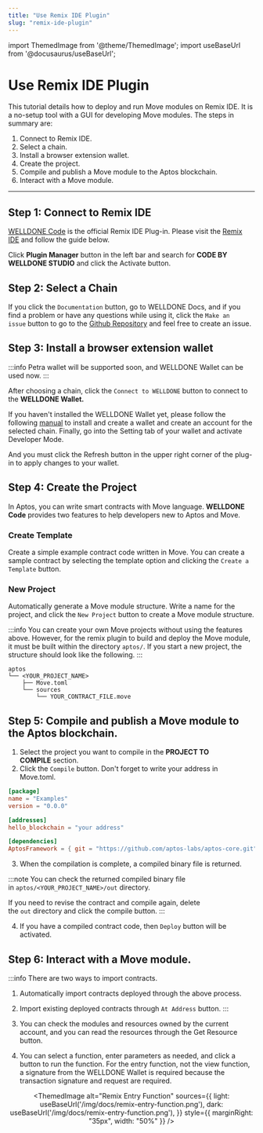```yaml
---
title: "Use Remix IDE Plugin"
slug: "remix-ide-plugin"
---
```


import ThemedImage from '@theme/ThemedImage';
import useBaseUrl from '@docusaurus/useBaseUrl';

# Use Remix IDE Plugin

This tutorial details how to deploy and run Move modules on Remix IDE. It is a no-setup tool with a GUI for developing Move modules. The steps in summary are:

1. Connect to Remix IDE.
2. Select a chain.
3. Install a browser extension wallet.
4. Create the project. 
5. Compile and publish a Move module to the Aptos blockchain.
6. Interact with a Move module.
---

## Step 1: Connect to Remix IDE

[WELLDONE Code](https://docs.welldonestudio.io/code) is the official Remix IDE Plug-in. Please visit the [Remix IDE](https://remix.ethereum.org/) and follow the guide below.

Click **Plugin Manager** button in the left bar and search for **CODE BY WELLDONE STUDIO** and click the Activate button.

<center>
<ThemedImage
alt="Remix IDE plugin"
sources={{
    light: useBaseUrl('/img/docs/remix-ide-plugin.png'),
    dark: useBaseUrl('/img/docs/remix-ide-plugin.png'),
  }}
width= "80%"
/>
</center>

## Step 2: Select a Chain

If you click the `Documentation` button, go to WELLDONE Docs, and if you find a problem or have any questions while using it, click the `Make an issue` button to go to the [Github Repository](https://github.com/welldonestudio/welldonestudio.github.io) and feel free to create an issue.

<center>
<ThemedImage
alt="Remix Select a chain"
sources={{
    light: useBaseUrl('/img/docs/remix-select-chain.png'),
    dark: useBaseUrl('/img/docs/remix-select-chain.png'),
  }}
width="50%"
/>
</center>

## Step 3: Install a browser extension wallet

:::info 
Petra wallet will be supported soon, and WELLDONE Wallet can be used now.
:::

After choosing a chain, click the `Connect to WELLDONE` button to connect to the **WELLDONE Wallet.** 

If you haven't installed the WELLDONE Wallet yet, please follow the following [manual](https://docs.welldonestudio.io/wallet/manual/) to install and create a wallet and create an account for the selected chain. Finally, go into the Setting tab of your wallet and activate Developer Mode.

And you must click the Refresh button in the upper right corner of the plug-in to apply changes to your wallet.

## Step 4: Create the Project

In Aptos, you can write smart contracts with Move language. **WELLDONE Code** provides two features to help developers new to Aptos and Move.

### Create Template

Create a simple example contract code written in Move. You can create a sample contract by selecting the template option and clicking the `Create a Template` button.

<center>
<ThemedImage
alt="Remix Template Code"
sources={{
    light: useBaseUrl('/img/docs/remix-template-code.png'),
    dark: useBaseUrl('/img/docs/remix-template-code.png'),
  }}
width="50%"
/>
</center>

### New Project

Automatically generate a Move module structure. Write a name for the project, and click the `New Project` button to create a Move module structure.

:::info
You can create your own Move projects without using the features above. However, for the remix plugin to build and deploy the Move module, it must be built within the directory `aptos/`. If you start a new project, the structure should look like the following.
:::

  ```
  aptos
  └── <YOUR_PROJECT_NAME>
      ├── Move.toml
      └── sources
          └── YOUR_CONTRACT_FILE.move
  ```

## Step 5: Compile and publish a Move module to the Aptos blockchain.

1. Select the project you want to compile in the **PROJECT TO COMPILE** section.
2. Click the `Compile` button. Don't forget to write your address in Move.toml.

```toml
[package]
name = "Examples"
version = "0.0.0"

[addresses]
hello_blockchain = "your address"

[dependencies]
AptosFramework = { git = "https://github.com/aptos-labs/aptos-core.git", subdir = "aptos-move/framework/aptos-framework/", rev = "aptos-node-v1.2.0" }
```

3. When the compilation is complete, a compiled binary file is returned.

:::note
You can check the returned compiled binary file in `aptos/<YOUR_PROJECT_NAME>/out` directory.

If you need to revise the contract and compile again, delete the `out` directory and click the compile button.
:::

4. If you have a compiled contract code, then `Deploy` button will be activated. 

## Step 6: Interact with a Move module.

:::info
There are two ways to import contracts.
1. Automatically import contracts deployed through the above process.
2. Import existing deployed contracts through `At Address` button.
:::

1. You can check the modules and resources owned by the current account, and you can read the resources through the Get Resource button.
2. You can select a function, enter parameters as needed, and click a button to run the function. For the entry function, not the view function, a signature from the WELLDONE Wallet is required because the transaction signature and request are required.

<center>
<ThemedImage
alt="Remix View Function"
sources={{
    light: useBaseUrl('/img/docs/remix-view-function.png'),
    dark: useBaseUrl('/img/docs/remix-view-function.png'),
  }}
  style={{
    marginRight: "35px",
    width: "30%"
  }}
/>

<ThemedImage
alt="Remix Entry Function"
sources={{
    light: useBaseUrl('/img/docs/remix-entry-function.png'),
    dark: useBaseUrl('/img/docs/remix-entry-function.png'),
  }}
style={{
    marginRight: "35px",
    width: "50%"
}}
/>
</center>
